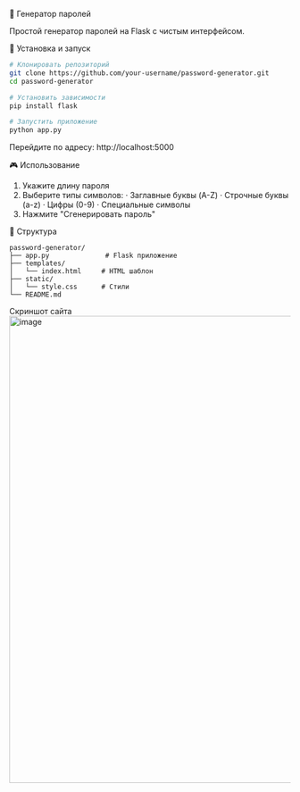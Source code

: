 🔐 Генератор паролей

Простой генератор паролей на Flask с чистым интерфейсом.

🚀 Установка и запуск

```bash
# Клонировать репозиторий
git clone https://github.com/your-username/password-generator.git
cd password-generator

# Установить зависимости
pip install flask

# Запустить приложение
python app.py
```

Перейдите по адресу: http://localhost:5000

🎮 Использование

1. Укажите длину пароля
2. Выберите типы символов:
   · Заглавные буквы (A-Z)
   · Строчные буквы (a-z)
   · Цифры (0-9)
   · Специальные символы
3. Нажмите "Сгенерировать пароль"

📁 Структура

```
password-generator/
├── app.py              # Flask приложение
├── templates/
│   └── index.html     # HTML шаблон
├── static/
│   └── style.css      # Стили
└── README.md
```
Скриншот сайта
<img width="729" height="837" alt="image" src="https://github.com/user-attachments/assets/4c5fd6d8-5889-45fb-9b89-a2b3095f517a" />

